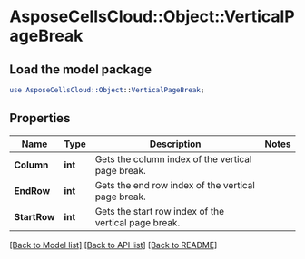 # AsposeCellsCloud::Object::VerticalPageBreak 

## Load the model package
```perl
use AsposeCellsCloud::Object::VerticalPageBreak;
```

## Properties
Name | Type | Description | Notes
------------ | ------------- | ------------- | -------------
**Column** | **int** | Gets the column index of the vertical page break.  |
**EndRow** | **int** | Gets the end row index of the vertical page break.  |
**StartRow** | **int** | Gets the start row index of the vertical page break.  |  

[[Back to Model list]](../README.md#documentation-for-models) [[Back to API list]](../README.md#documentation-for-api-endpoints) [[Back to README]](../README.md)

